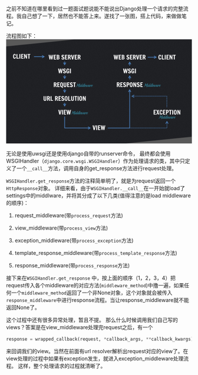 之前不知道在哪里看到过一题面试题说能不能说出Django处理一个请求的完整流程。我自己想了一下，居然也不能答上来。遂找了一张图，搭上代码，来做做笔记。

流程图如下：
![request_flow](Assets/request-flow.png)

无论是使用uwsgi还是使用django自带的runserver命令， 最终都会使用WSGIHandler（`django.core.wsgi.WSGIHandler`）作为处理请求的类，其中只定义了一个`__call__`方法，调用自身的get_response方法进行request处理。

`WSGIHandler.get_response`方法的注释简单明了，就是为request返回一个`HttpResponse`对象。
详细来看，由于`WSGIHandler.__call__`在一开始就load了settings中的middlware，并将其分成了以下几类(值得注意的是load middleware的顺序)：

1. request_middleware(带`process_request`方法)

2. view_middleware(带`process_view`方法)

3. exception_middleware(带`process_exception`方法)

4. template_response_middleware(带`process_template_response`方法)

5. response_middleware(带`process_response`方法)


接下来在`WSGIHandler.get_response` 中，按上面的顺序（1，2，3，4）把request传入各个middleware的对应方法(`middleware_method`)中撸一遍，如果任何一个`middleware_method`返回了一个非None对象，这个对象就会被传入`response_middleware`中进行response流程。当让response_middleware就不能返回None了。

这个过程中还有很多异常处理，暂且不提。
那么什么时候调用我们自己写的views？答案是在view_middleware处理完request之后，有一个

```python
response = wrapped_callback(request, *callback_args, **callback_kwargs)
```

来回调我们的view。当然在前面有url resolver解析出request对应的view了。在view处理的过程中如果有exception发生，就进入exception_middleware处理流程。
这样，整个处理请求的过程就清晰了。
